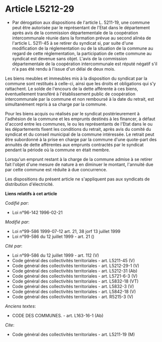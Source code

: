# Article L5212-29

- Par dérogation aux dispositions de l'article L. 5211-19, une commune peut être autorisée par le représentant de l'Etat dans
le département après avis de la commission départementale de la coopération intercommunale réunie dans la formation prévue au
second alinéa de l'article L. 5211-45 à se retirer du syndicat si, par suite d'une modification de la réglementation ou de la
situation de la commune au regard de cette réglementation, la participation de cette commune au syndicat est devenue sans
objet. L'avis de la commission départementale de la coopération intercommunale est réputé négatif s'il n'a pas été rendu à
l'issue d'un délai de deux mois.

Les biens meubles et immeubles mis à la disposition du syndicat par la commune sont restitués à celle-ci, ainsi que les
droits et obligations qui s'y rattachent. Le solde de l'encours de la dette afférente à ces biens, éventuellement transféré à
l'établissement public de coopération intercommunale par la commune et non remboursé à la date du retrait, est simultanément
repris à sa charge par la commune.

Pour les biens acquis ou réalisés par le syndicat postérieurement à l'adhésion de la commune et les emprunts destinés à les
financer, à défaut d'accord entre les communes, le ou les représentants de l'Etat dans le ou les départements fixent les
conditions du retrait, après avis du comité du syndicat et du conseil municipal de la commune intéressée. Le retrait peut
être subordonné à la prise en charge par la commune d'une quote-part des annuités de dette afférentes aux emprunts contractés
par le syndicat pendant la période où la commune en était membre.

Lorsqu'un emprunt restant à la charge de la commune admise à se retirer fait l'objet d'une mesure de nature à en diminuer le
montant, l'annuité due par cette commune est réduite à due concurrence.

Les dispositions du présent article ne s'appliquent pas aux syndicats de distribution d'électricité.

**Liens relatifs à cet article**

_Codifié par_:

  - Loi n°96-142 1996-02-21

_Modifié par_:

  - Loi n°99-586 1999-07-12 art. 21, 38 jorf 13 juillet 1999
  - Loi n°99-586 du 12 juillet 1999 - art. 21 ()

_Cité par_:

  - Loi n°99-586 du 12 juillet 1999 - art. 112 (V)
  - Code général des collectivités territoriales - art. L5211-45 (V)
  - Code général des collectivités territoriales - art. L5212-29-1 (V)
  - Code général des collectivités territoriales - art. L5212-31 (Ab)
  - Code général des collectivités territoriales - art. L5721-6-3 (V)
  - Code général des collectivités territoriales - art. L5832-18 (VT)
  - Code général des collectivités territoriales - art. L5832-3 (V)
  - Code général des collectivités territoriales - art. L5842-18 (V)
  - Code général des collectivités territoriales - art. R5215-3 (V)

_Anciens textes_:

  - CODE DES COMMUNES. - art. L163-16-1 (Ab)

_Cite_:

  - Code général des collectivités territoriales - art. L5211-19 (M)
